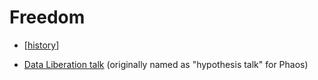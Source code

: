 # Freedom

- [[history]]
* [Data Liberation talk](./data-liberation-talk/slides) (originally named as "hypothesis talk" for Phaos)

[//begin]: # "Autogenerated link references for markdown compatibility"
[history]: history.md "History"
[//end]: # "Autogenerated link references"